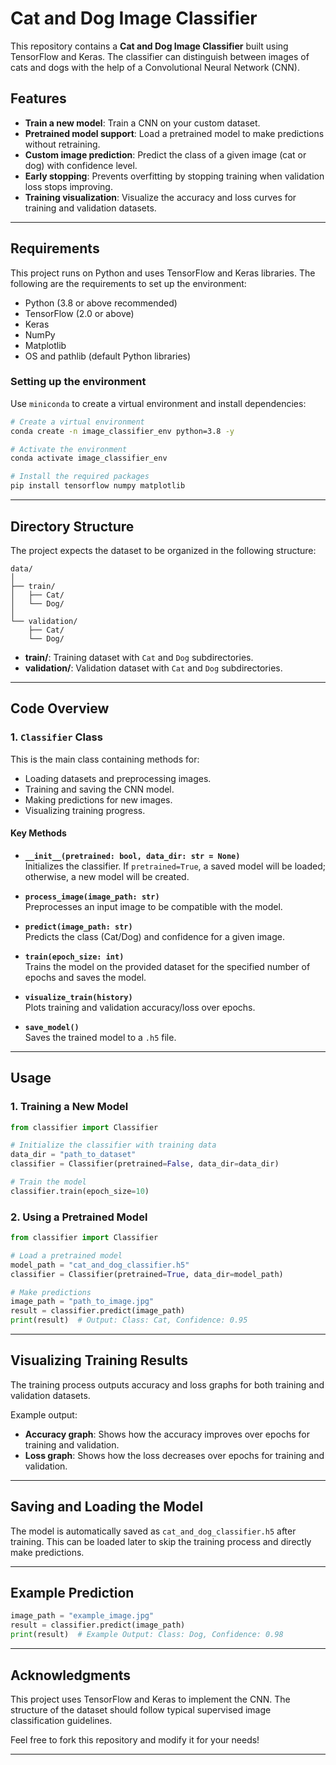 # Cat and Dog Image Classifier

This repository contains a **Cat and Dog Image Classifier** built using TensorFlow and Keras. The classifier can distinguish between images of cats and dogs with the help of a Convolutional Neural Network (CNN).

## Features
- **Train a new model**: Train a CNN on your custom dataset.
- **Pretrained model support**: Load a pretrained model to make predictions without retraining.
- **Custom image prediction**: Predict the class of a given image (cat or dog) with confidence level.
- **Early stopping**: Prevents overfitting by stopping training when validation loss stops improving.
- **Training visualization**: Visualize the accuracy and loss curves for training and validation datasets.

---

## Requirements
This project runs on Python and uses TensorFlow and Keras libraries. The following are the requirements to set up the environment:

- Python (3.8 or above recommended)
- TensorFlow (2.0 or above)
- Keras
- NumPy
- Matplotlib
- OS and pathlib (default Python libraries)

### Setting up the environment
Use `miniconda` to create a virtual environment and install dependencies:

```bash
# Create a virtual environment
conda create -n image_classifier_env python=3.8 -y

# Activate the environment
conda activate image_classifier_env

# Install the required packages
pip install tensorflow numpy matplotlib
```

---

## Directory Structure
The project expects the dataset to be organized in the following structure:

```
data/
│
├── train/
│   ├── Cat/
│   └── Dog/
│
└── validation/
    ├── Cat/
    └── Dog/
```

- **train/**: Training dataset with `Cat` and `Dog` subdirectories.
- **validation/**: Validation dataset with `Cat` and `Dog` subdirectories.

---

## Code Overview

### 1. **`Classifier` Class**
This is the main class containing methods for:
- Loading datasets and preprocessing images.
- Training and saving the CNN model.
- Making predictions for new images.
- Visualizing training progress.

#### Key Methods
- **`__init__(pretrained: bool, data_dir: str = None)`**  
  Initializes the classifier. If `pretrained=True`, a saved model will be loaded; otherwise, a new model will be created.

- **`process_image(image_path: str)`**  
  Preprocesses an input image to be compatible with the model.

- **`predict(image_path: str)`**  
  Predicts the class (Cat/Dog) and confidence for a given image.

- **`train(epoch_size: int)`**  
  Trains the model on the provided dataset for the specified number of epochs and saves the model.

- **`visualize_train(history)`**  
  Plots training and validation accuracy/loss over epochs.

- **`save_model()`**  
  Saves the trained model to a `.h5` file.

---

## Usage

### 1. **Training a New Model**
```python
from classifier import Classifier

# Initialize the classifier with training data
data_dir = "path_to_dataset"
classifier = Classifier(pretrained=False, data_dir=data_dir)

# Train the model
classifier.train(epoch_size=10)
```

### 2. **Using a Pretrained Model**
```python
from classifier import Classifier

# Load a pretrained model
model_path = "cat_and_dog_classifier.h5"
classifier = Classifier(pretrained=True, data_dir=model_path)

# Make predictions
image_path = "path_to_image.jpg"
result = classifier.predict(image_path)
print(result)  # Output: Class: Cat, Confidence: 0.95
```

---

## Visualizing Training Results
The training process outputs accuracy and loss graphs for both training and validation datasets.

Example output:

- **Accuracy graph**: Shows how the accuracy improves over epochs for training and validation.
- **Loss graph**: Shows how the loss decreases over epochs for training and validation.

---

## Saving and Loading the Model
The model is automatically saved as `cat_and_dog_classifier.h5` after training. This can be loaded later to skip the training process and directly make predictions.

---

## Example Prediction
```python
image_path = "example_image.jpg"
result = classifier.predict(image_path)
print(result)  # Example Output: Class: Dog, Confidence: 0.98
```

---

## Acknowledgments
This project uses TensorFlow and Keras to implement the CNN. The structure of the dataset should follow typical supervised image classification guidelines.

Feel free to fork this repository and modify it for your needs!

---
